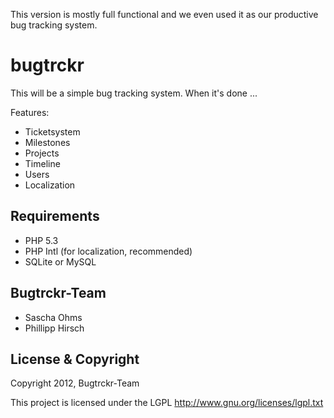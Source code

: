 This version is mostly full functional and we even used it as our productive bug tracking system.

# bugtrckr

This will be a simple bug tracking system. When it's done ...

Features:

* Ticketsystem
* Milestones
* Projects
* Timeline
* Users
* Localization

## Requirements
* PHP 5.3
* PHP Intl (for localization, recommended)
* SQLite or MySQL

## Bugtrckr-Team
* Sascha Ohms 
* Phillipp Hirsch

## License & Copyright
Copyright 2012, Bugtrckr-Team

This project is licensed under the LGPL
http://www.gnu.org/licenses/lgpl.txt
